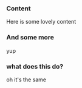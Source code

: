 ### Content
Here is some lovely content

### And some more
yup

### what does this do?
oh it's the same
